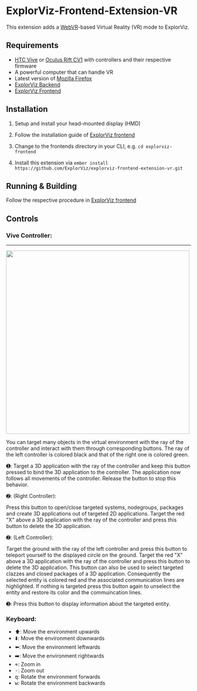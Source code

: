 # ExplorViz-Frontend-Extension-VR

This extension adds a [WebVR](https://webvr.info/)-based Virtual Reality (VR) mode to ExplorViz.

## Requirements
- [HTC Vive](https://www.vive.com) or [Oculus Rift CV1](https://www.oculus.com/rift/) with controllers and their respective firmware
- A powerful computer that can handle VR
- Latest version of [Mozilla Firefox](https://www.mozilla.org/)
- [ExplorViz Backend](https://github.com/ExplorViz/explorviz-backend)
- [ExplorViz Frontend](https://github.com/ExplorViz/explorviz-frontend)

## Installation

1. Setup and install your head-mounted display (HMD)

2. Follow the installation guide of [ExplorViz frontend](https://github.com/ExplorViz/explorviz-frontend#development)

3. Change to the frontends directory in your CLI, e.g. `cd explorviz-frontend`

4. Install this extension via `ember install https://github.com/ExplorViz/explorviz-frontend-extension-vr.git`

## Running & Building

Follow the respective procedure in [ExplorViz frontend](https://github.com/ExplorViz/explorviz-frontend#running--development)

## Controls

### Vive Controller:
<hr></hr>
<p align="left">
  <img src="https://github.com/ExplorViz/Docs/blob/master/images/vive_controller.png" width="500"/>
</p>
You can target many objects in the virtual environment with the ray of the controller and interact with them through corresponding buttons. 
The ray of the left controller is colored black and that of the right one is colored green.
<p></p>

&#10122;:
Target a 3D application with the ray of the controller and
keep this button pressed to bind the 3D application to the controller. The application now follows all movements of the controller. Release the button to stop this behavior.

&#10123;: 
(Right Controller):

Press this button to open/close targeted systems, nodegroups, packages and
create 3D applications out of targeted 2D applications. 
Target the red "X" above a 3D application with the ray of the controller and press this button to delete the 3D application.

&#10123;: 
(Left Controller):

Target the ground with the ray of the left controller and
press this button to teleport yourself to the displayed circle on the ground. Target the red "X" above a 3D application with the ray of the controller and press this button to delete the 3D application.
This button can also be used to select targeted clazzes and closed packages of a 3D application. Consequently the selected entity is colored red and the associated communication lines are highlighted. If nothing is targeted press this button again to unselect the entity and restore its color and the commuincation lines.

&#10124;:
Press this button to display information about the targeted entity.

### Keyboard:

- :arrow_up:: Move the environment upwards 
- :arrow_down:: Move the environment downwards 
- :arrow_left:: Move the environment leftwards
- :arrow_right:: Move the environment rightwards
- <kbd>+</kbd>: Zoom in 
- <kbd>-</kbd>: Zoom out
- <kbd>q</kbd>: Rotate the environment forwards
- <kbd>w</kbd>: Rotate the environment backwards
